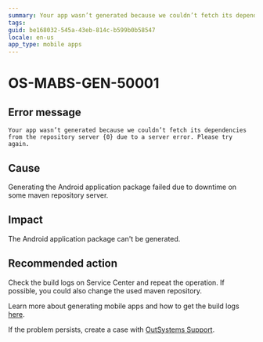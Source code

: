 ```yaml
---
summary: Your app wasn’t generated because we couldn’t fetch its dependencies from the repository server {0} due to a server error. Please try again.
tags:
guid: be168032-545a-43eb-814c-b599b0b58547
locale: en-us
app_type: mobile apps
---
```


# OS-MABS-GEN-50001

## Error message

`Your app wasn’t generated because we couldn’t fetch its dependencies from the repository server {0} due to a server error. Please try again.`

## Cause

Generating the Android application package failed due to downtime on some maven repository server.

## Impact

The Android application package can't be generated.

## Recommended action

Check the build logs on Service Center and repeat the operation. If possible, you could also change the used maven repository.

Learn more about generating mobile apps and how to get the build logs [here](https://success.outsystems.com/Documentation/11/Delivering_Mobile_Apps/Generate_and_Distribute_Your_Mobile_App#download-mobile-app-build-logs).

If the problem persists, create a case with [OutSystems Support](https://success.outsystems.com/Support).
